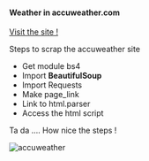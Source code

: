 #### Weather in accuweather.com

[Visit the site !](https://www.accuweather.com/)

Steps to scrap the accuweather site
* Get module bs4 
* Import **BeautifulSoup**
* Import Requests
* Make page_link
* Link to html.parser
* Access the html script

Ta da .... How nice the steps !

![accuweather ](https://accuweather.brightspotcdn.com/dims4/default/887f470/2147483647/resize/590x/quality/90/?url=http%3A%2F%2Faccuweather-bsp.s3.amazonaws.com%2F91%2F35%2Faa4ba1f04bd7b90ec00fecc7c695%2Fscreen-shot-2018-10-01-at-8.41.06%20PM.jpg)
